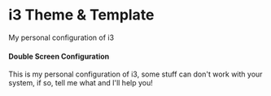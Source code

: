 # i3 Theme & Template
My personal configuration of i3 
#### Double Screen Configuration
This is my personal configuration of i3, some stuff can don't work with your system, if so, tell me what and I'll help you!
